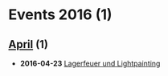 # Events 2016 (1)
 
## [April](./04) (1)
 
- **2016-04-23** [Lagerfeuer und Lightpainting](./04/23)
 